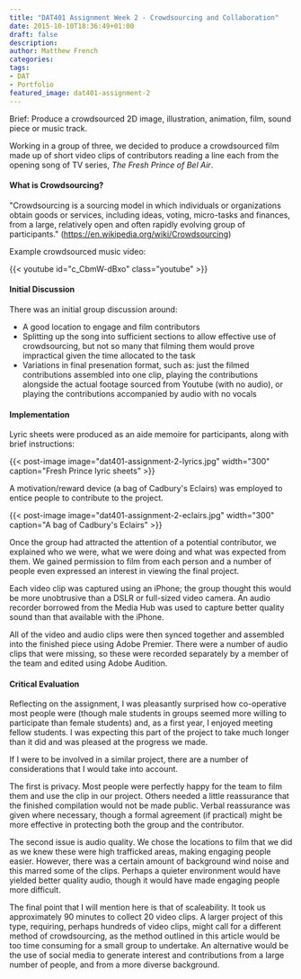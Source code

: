 ```yaml
---
title: "DAT401 Assignment Week 2 - Crowdsourcing and Collaboration"
date: 2015-10-10T18:36:49+01:00
draft: false
description: 
author: Matthew French
categories:
tags:
- DAT
- Portfolio
featured_image: dat401-assignment-2
---
```


Brief: Produce a crowdsourced 2D image, illustration, animation, film, sound piece or music track.

Working in a group of three, we decided to produce a crowdsourced film made up of short video clips of contributors reading a line each from the opening song of TV series, _The Fresh Prince of Bel Air_.

<!--more-->

#### What is Crowdsourcing?

"Crowdsourcing is a sourcing model in which individuals or organizations obtain goods or services, including ideas, voting, micro-tasks and finances, from a large, relatively open and often rapidly evolving group of participants." (<https://en.wikipedia.org/wiki/Crowdsourcing>)

Example crowdsourced music video:

{{< youtube id="c_CbmW-dBxo" class="youtube" >}}

#### Initial Discussion

There was an initial group discussion around:

- A good location to engage and film contributors
- Splitting up the song into sufficient sections to allow effective use of crowdsourcing, but not so many that filming them would prove impractical given the time allocated to the task
- Variations in final presenation format, such as: just the filmed contributions assembled into one clip, playing the contributions alongside the actual footage sourced from Youtube (with no audio), or playing the contributions accompanied by audio with no vocals

#### Implementation

Lyric sheets were produced as an aide memoire for participants, along with brief instructions:

{{< post-image image="dat401-assignment-2-lyrics.jpg" width="300" caption="Fresh Prince lyric sheets" >}}

A motivation/reward device (a bag of Cadbury's Eclairs) was employed to entice people to contribute to the project.

{{< post-image image="dat401-assignment-2-eclairs.jpg" width="300" caption="A bag of Cadbury's Eclairs" >}}

Once the group had attracted the attention of a potential contributor, we explained who we were, what we were doing and what was expected from them. We gained permission to film from each person and a number of people even expressed an interest in viewing the final project.

Each video clip was captured using an iPhone; the group thought this would be more unobtrusive than a DSLR or full-sized video camera. An audio recorder borrowed from the Media Hub was used to capture better quality sound than that available with the iPhone.

All of the video and audio clips were then synced together and assembled into the finished piece using Adobe Premier. There were a number of audio clips that were missing, so these were recorded separately by a member of the team and edited using Adobe Audition.

#### Critical Evaluation

Reflecting on the assignment, I was pleasantly surprised how co-operative most people were (though male students in groups seemed more willing to participate than female students) and, as a first year, I enjoyed meeting fellow students. I was expecting this part of the project to take much longer than it did and was pleased at the progress we made.

If I were to be involved in a similar project, there are a number of considerations that I would take into account.

The first is privacy. Most people were perfectly happy for the team to film them and use the clip in our project. Others needed a little reassurance that the finished compilation would not be made public. Verbal reassurance was given where necessary, though a formal agreement (if practical) might be more effective in protecting both the group and the contributor.

The second issue is audio quality. We chose the locations to film that we did as we knew these were high trafficked areas, making engaging people easier. However, there was a certain amount of background wind noise and this marred some of the clips. Perhaps a quieter environment would have yielded better quality audio, though it would have made engaging people more difficult.

The final point that I will mention here is that of scaleability. It took us approximately 90 minutes to collect 20 video clips. A larger project of this type, requiring, perhaps hundreds of video clips, might call for a different method of crowdsourcing, as the method outlined in this article would be too time consuming for a small group to undertake. An alternative would be the use of social media to generate interest and contributions from a large number of people, and from a more diverse background.
